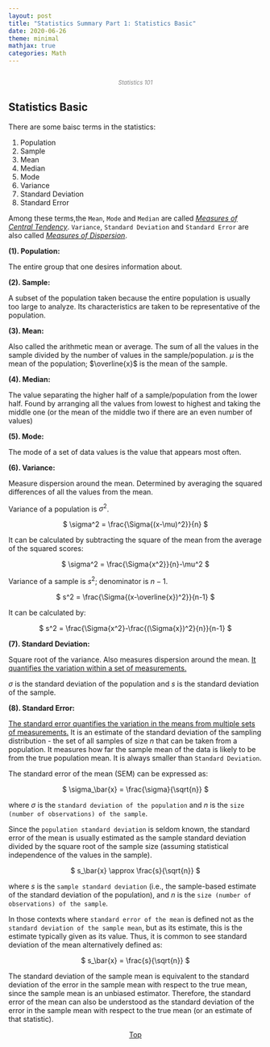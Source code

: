 ```yaml
---
layout: post
title: "Statistics Summary Part 1: Statistics Basic"
date: 2020-06-26
theme: minimal
mathjax: true
categories: Math
---
```

<div id='top'>
  <p align="center"><img src="{{site.baseurl}}/assets/images/post/statistics/statistics101.png" title=""></p>
  <p align="center" style="font-size: 0.8em; color: grey; font-style: italic;">Statistics 101</p>
</div>

## Statistics Basic
There are some baisc terms in the statistics:
1. Population
2. Sample
3. Mean
4. Median
5. Mode
6. Variance
7. Standard Deviation
8. Standard Error

Among these terms,the `Mean`, `Mode` and `Median` are called *<u><a href="https://en.wikipedia.org/wiki/Central_tendency">Measures of Central Tendency</a></u>*. `Variance`, `Standard Deviation` and `Standard Error` are also called *<u>Measures of Dispersion</u>*.

__(1). Population:__ 

The entire group that one desires information about.

__(2). Sample:__ 

A subset of the population taken because the entire population is usually too large to analyze. Its characteristics are taken to be representative of the population.

__(3). Mean:__ 

Also called the arithmetic mean or average.
The sum of all the values in the sample divided by the number of values in the sample/population. $\mu$ is the mean of the population; 	$\overline{x}$ is the mean of the sample.

__(4). Median:__ 

The value separating the higher half of a sample/population from the lower half. Found by arranging all the values from lowest to highest and taking the middle one (or the mean of the middle two if there are an even number of values)

__(5). Mode:__ 

The mode of a set of data values is the value that appears most often.

__(6). Variance:__ 

Measure dispersion around the mean. Determined by averaging the squared differences of all the values from the mean.

Variance of a population is $\sigma^2$.
<p align="center">$
\sigma^2 = \frac{\Sigma{(x-\mu)^2}}{n}
$</p>

It can be calculated by subtracting the square of the mean from the average of the squared scores:
<p align="center">$
\sigma^2 = \frac{\Sigma{x^2}}{n}-\mu^2
$</p>

Variance of a sample is $s^2$; denominator is $n-1$.
<p align="center">$
s^2 = \frac{\Sigma{(x-\overline{x})^2}}{n-1}
$</p>

It can be calculated by:
<p align="center">$
s^2 = \frac{\Sigma{x^2}-\frac{(\Sigma{x})^2}{n}}{n-1}
$</p>

__(7). Standard Deviation:__ 

Square root of the variance. Also measures dispersion around the mean. <u>It quantifies the variation within a set of measurements.</u>

$\sigma$ is the standard deviation of the population and $s$ is the standard deviation of the sample.

__(8). Standard Error:__ 

<u>The standard error quantifies the variation in the means from multiple sets of measurements.</u> It is an estimate of the standard deviation of the sampling distribution - the set of all samples of size $n$ that can be taken from a population. It measures how far the sample mean of the data is likely to be from the true population mean. It is always smaller than `Standard Deviation`.

The standard error of the mean (SEM) can be expressed as:

<p align="center">$
\sigma_\bar{x} = \frac{\sigma}{\sqrt{n}}
$</p>

where $\sigma$ is the `standard deviation of the population` and $n$ is the `size (number of observations) of the sample`.

Since the `population standard deviation` is seldom known, the standard error of the mean is usually estimated as the sample standard deviation divided by the square root of the sample size (assuming statistical independence of the values in the sample).

<p align="center">$
s_\bar{x} \approx \frac{s}{\sqrt{n}}
$</p>

where $s$ is the `sample standard deviation` (i.e., the sample-based estimate of the standard deviation of the population), and $n$ is the `size (number of observations) of the sample`.

In those contexts where `standard error of the mean` is defined not as the `standard deviation of the sample mean`, but as its estimate, this is the estimate typically given as its value. Thus, it is common to see standard deviation of the mean alternatively defined as:

<p align="center">$
s_\bar{x} = \frac{s}{\sqrt{n}}
$</p>

The standard deviation of the sample mean is equivalent to the standard deviation of the error in the sample mean with respect to the true mean, since the sample mean is an unbiased estimator. Therefore, the standard error of the mean can also be understood as the standard deviation of the error in the sample mean with respect to the true mean (or an estimate of that statistic).


<p align="center"><a href="#top">Top</a></p>

